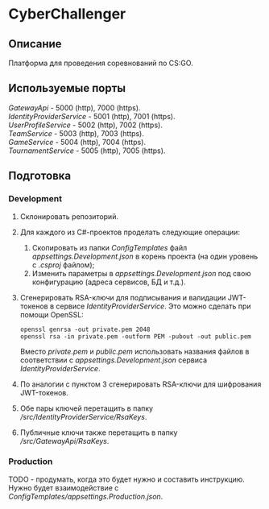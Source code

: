 ﻿# CyberChallenger

## Описание

Платформа для проведения соревнований по CS:GO.

## Используемые порты

_GatewayApi_ - 5000 (http), 7000 (https).  
_IdentityProviderService_ - 5001 (http), 7001 (https).  
_UserProfileService_ - 5002 (http), 7002 (https).  
_TeamService_ - 5003 (http), 7003 (https).  
_GameService_ - 5004 (http), 7004 (https).  
_TournamentService_ - 5005 (http), 7005 (https).  

## Подготовка

### Development

1. Склонировать репозиторий.

2. Для каждого из C#-проектов проделать следующие операции:
   1. Скопировать из папки _ConfigTemplates_ файл _appsettings.Development.json_ в корень проекта (на один уровень с _.csproj_ файлом);
   2. Изменить параметры в _appsettings.Development.json_ под свою конфигурацию (адреса сервисов, БД и т.д.).

3. Сгенерировать RSA-ключи для подписывания и валидации JWT-токенов в сервисе _IdentityProviderService_. Это можно сделать при помощи OpenSSL:
   ```
   openssl genrsa -out private.pem 2048
   openssl rsa -in private.pem -outform PEM -pubout -out public.pem
   ```
   Вместо _private.pem_ и _public.pem_ использовать названия файлов в соответствии с _appsettings.Development.json_ сервиса _IdentityProviderService_.

4. По аналогии с пунктом 3 сгенерировать RSA-ключи для шифрования JWT-токенов. 

5. Обе пары ключей перетащить в папку _/src/IdentityProviderService/RsaKeys_.

6. Публичные ключи также перетащить в папку _/src/GatewayApi/RsaKeys_.

### Production

TODO - продумать, когда это будет нужно и составить инструкцию.  
Нужно будет взаимодействие с _ConfigTemplates/appsettings.Production.json_.